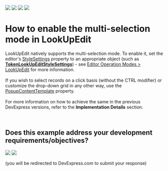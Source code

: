 <!-- default badges list -->
![](https://img.shields.io/endpoint?url=https://codecentral.devexpress.com/api/v1/VersionRange/134079196/21.1.5%2B)
[![](https://img.shields.io/badge/Open_in_DevExpress_Support_Center-FF7200?style=flat-square&logo=DevExpress&logoColor=white)](https://supportcenter.devexpress.com/ticket/details/E4573)
[![](https://img.shields.io/badge/📖_How_to_use_DevExpress_Examples-e9f6fc?style=flat-square)](https://docs.devexpress.com/GeneralInformation/403183)
[![](https://img.shields.io/badge/💬_Leave_Feedback-feecdd?style=flat-square)](#does-this-example-address-your-development-requirementsobjectives)
<!-- default badges end -->
# How to enable the multi-selection mode in LookUpEdit


<p>LookUpEdit natively supports the multi-selection mode. To enable it, set the editor's <a href="https://documentation.devexpress.com/WPF/DevExpress.Xpf.Editors.BaseEdit.StyleSettings.property">StyleSettings</a> property to an appropriate object (such as <strong><a href="https://documentation.devexpress.com/WPF/DevExpress.Xpf.Grid.LookUp.TokenLookUpEditStyleSettings.class">TokenLookUpEditStyleSettings</a></strong>) - see <a href="https://documentation.devexpress.com/WPF/116556/Controls-and-Libraries/Data-Editors/Common-Features/Editor-Operation-Modes/LookUpEdit">Editor Operation Modes > LookUpEdit</a> for more information.<br><br>If you wish to select records on a click basis (without the CTRL modifier) or customize the drop-down grid in any other way, use the <a href="https://documentation.devexpress.com/WPF/DevExpress.Xpf.Editors.PopupBaseEdit.PopupContentTemplate.property">PopupContentTemplate</a> property.<br><br>For more information on how to achieve the same in the previous DevExpress versions, refer to the <strong>Implementation Details</strong> section.</p>

<br/>


<!-- feedback -->
## Does this example address your development requirements/objectives?

[<img src="https://www.devexpress.com/support/examples/i/yes-button.svg"/>](https://www.devexpress.com/support/examples/survey.xml?utm_source=github&utm_campaign=wpf-lookupedit-enable-multiple-selection-mode&~~~was_helpful=yes) [<img src="https://www.devexpress.com/support/examples/i/no-button.svg"/>](https://www.devexpress.com/support/examples/survey.xml?utm_source=github&utm_campaign=wpf-lookupedit-enable-multiple-selection-mode&~~~was_helpful=no)

(you will be redirected to DevExpress.com to submit your response)
<!-- feedback end -->

